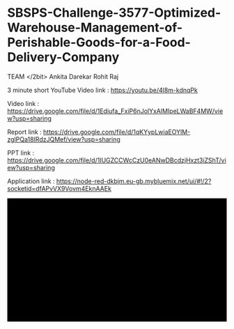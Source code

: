 # SBSPS-Challenge-3577-Optimized-Warehouse-Management-of-Perishable-Goods-for-a-Food-Delivery-Company
TEAM </2bit>
Ankita Darekar
Rohit Raj

3 minute short YouTube Video link : https://youtu.be/4l8m-kdnqPk

Video link : https://drive.google.com/file/d/1Ediufa_FxiP6nJolYxAlMIpeLWaBF4MW/view?usp=sharing

Report link : https://drive.google.com/file/d/1qKYypLwiaEOYlM-zglPQa18IRdzJQMef/view?usp=sharing

PPT link : https://drive.google.com/file/d/1IUGZCCWcCzU0eANwDBcdzjHxzt3iZShT/view?usp=sharing

Application link : https://node-red-dkbjm.eu-gb.mybluemix.net/ui/#!/2?socketid=dfAPvVX9Vovm4EknAAEk

![alt-text](https://github.com/SmartPracticeschool/SBSPS-Challenge-3577-Optimized-Warehouse-Management-of-Perishable-Goods-for-a-Food-Delivery-Company/blob/master/2bit_Demo.gif)
